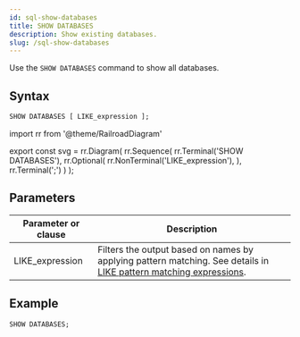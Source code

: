 ```yaml
---
id: sql-show-databases
title: SHOW DATABASES
description: Show existing databases.
slug: /sql-show-databases
---
```

<head>
  <link rel="canonical" href="https://docs.risingwave.com/docs/current/sql-show-databases/" />
</head>

Use the `SHOW DATABASES` command to show all databases.

## Syntax

```sql
SHOW DATABASES [ LIKE_expression ];
```

import rr from '@theme/RailroadDiagram'

export const svg = rr.Diagram(
    rr.Sequence(
        rr.Terminal('SHOW DATABASES'),
        rr.Optional(
            rr.NonTerminal('LIKE_expression'),
        ),
        rr.Terminal(';')
    )
);

<drawer SVG={svg} />

## Parameters

|Parameter or clause        | Description           |
|---------------------------|-----------------------|
|LIKE_expression| Filters the output based on names by applying pattern matching. See details in [LIKE pattern matching expressions](/sql/functions-operators/sql-function-string.md#like-pattern-matching-expressions).|

## Example

```sql
SHOW DATABASES;
```
